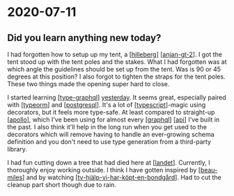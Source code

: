 # 2020-07-11

## Did you learn anything new today?

I had forgotten how to setup up my tent, a [[hilleberg]] [[anjan-gt-2]]. I got the tent stood up with the tent poles and the stakes. What I had forgotten was at which angle the guidelines should be set up from the tent. Was is 90 or 45 degrees at this position? I also forgot to tighten the straps for the tent poles. These two things made the opening super hard to close.

I started learning [[type-graphql]] [yesterday]([[2020-07-10]]). It seems great, especially paired with [[typeorm]] and [[postgresql]]. It's a lot of [[typescript]]-magic using decorators, but it feels more type-safe. At least compared to straight-up [[apollo]], which I've been using for almost every [[graphql]] [[api]] I've built in the past. I also think it'll help in the long run when you get used to the decorators which will remove having to handle an ever-growing schema definition and you don't need to use type generation from a third-party library.

I had fun cutting down a tree that had died here at [[landet]]. Currently, I thoroughly enjoy working outside. I think I have gotten inspired by [[beau-miles]] and by watching [[tv-hjälp-vi-har-köpt-en-bondgård]]. Had to cut the cleanup part short though due to rain.


[//begin]: # "Autogenerated link references for markdown compatibility"
[hilleberg]: hilleberg "HIlleberg"
[anjan-gt-2]: anjan-gt-2 "Anjan GT 2"
[type-graphql]: type-graphql "type-graphql"
[typeorm]: typeorm "typeorm"
[2020-07-10]: 2020-07-10 "2020-07-10"
[postgresql]: postgresql "PostgreSQL"
[typescript]: typescript "TypeScript"
[apollo]: apollo "Apollo"
[graphql]: graphql "GraphQL"
[api]: api "API"
[landet]: landet "Landet"
[beau-miles]: beau-miles "Beau Miles"
[tv-hjälp-vi-har-köpt-en-bondgård]: tv-hjälp-vi-har-köpt-en-bondgård "TV: Hjälp vi har köpt en bondgård"
[//end]: # "Autogenerated link references"